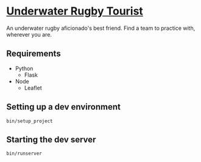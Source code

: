 [Underwater Rugby Tourist](http://www.uwrtourist.org/)
==============

An underwater rugby aficionado's best friend. Find a team to practice with, wherever you are.

## Requirements
- Python
    - Flask
- Node
    - Leaflet

## Setting up a dev environment

    bin/setup_project

## Starting the dev server

    bin/runserver
